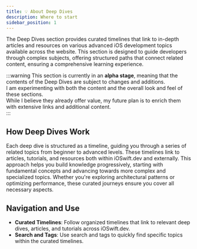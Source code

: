 ```yaml
---
title: 💡 About Deep Dives
description: Where to start
sidebar_position: 1
---
```


The Deep Dives section provides curated timelines that link to in-depth articles and resources on various advanced iOS development topics available across the website. This section is designed to guide developers through complex subjects, offering structured paths that connect related content, ensuring a comprehensive learning experience.

:::warning
This section is currently in an **alpha stage**, meaning that the contents of the Deep Dives are subject to changes and additions.  
I am experimenting with both the content and the overall look and feel of these sections.  
While I believe they already offer value, my future plan is to enrich them with extensive links and additional content.  
:::

## How Deep Dives Work

Each deep dive is structured as a timeline, guiding you through a series of related topics from beginner to advanced levels. These timelines link to articles, tutorials, and resources both within iOSwift.dev and externally. This approach helps you build knowledge progressively, starting with fundamental concepts and advancing towards more complex and specialized topics. Whether you're exploring architectural patterns or optimizing performance, these curated journeys ensure you cover all necessary aspects.

## Navigation and Use

- **Curated Timelines**: Follow organized timelines that link to relevant deep dives, articles, and tutorials across iOSwift.dev.
- **Search and Tags**: Use search and tags to quickly find specific topics within the curated timelines.
